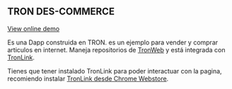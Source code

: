## TRON DES-COMMERCE

[View online demo](https://stevenstc.github.io/DesCommerse/)

Es una Dapp construida en TRON. es un ejemplo para vender y comprar articulos en internet.
Maneja repositorios de [TronWeb](https://github.com/tronprotocol/tron-web)
y está integrada con [TronLink](https://github.com/TronWatch/TronLink).

Tienes que tener instalado TronLink para poder interactuar con la pagina, recomiendo instalar  [TronLink desde Chrome Webstore](https://chrome.google.com/webstore/detail/ibnejdfjmmkpcnlpebklmnkoeoihofec/).
